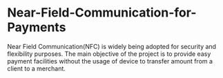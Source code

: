 # Near-Field-Communication-for-Payments
Near Field Communication(NFC) is widely being adopted for security and flexibility purposes. The main objective of the project is to provide easy payment facilities without the usage of device to transfer amount from a client to a merchant.
